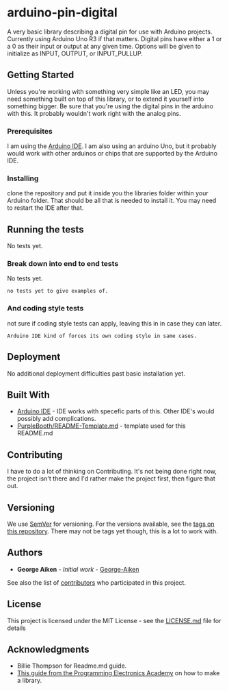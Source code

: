 # arduino-pin-digital

A very basic library describing a digital pin for use with Arduino projects. Currently using Arduino Uno R3 if that matters. Digital pins have either a 1 or a 0 as their input or output at any given time. Options will be given to initialize as INPUT, OUTPUT, or INPUT_PULLUP.

## Getting Started

Unless you're working with something very simple like an LED, you may need something built on top of this library, or to extend it yourself into something bigger. Be sure that you're using the digital pins in the arduino with this. It probably wouldn't work right with the analog pins.

### Prerequisites

I am using the [Arduino IDE](https://www.arduino.cc/en/main/software). I am also using an arduino Uno, but it probably would work with other arduinos or chips that are supported by the Arduino IDE.

### Installing

clone the repository and put it inside you the libraries folder within your Arduino folder. That should be all that is needed to install it. You may need to restart the IDE after that.

## Running the tests

No tests yet.

### Break down into end to end tests

No tests yet.

```
no tests yet to give examples of.
```

### And coding style tests

not sure if coding style tests can apply, leaving this in in case they can later.

```
Arduino IDE kind of forces its own coding style in same cases.
```

## Deployment

No additional deployment difficulties past basic installation  yet.

## Built With

* [Arduino IDE](https://www.arduino.cc/en/main/software) - IDE works with specefic parts of this. Other IDE's would possibly add complications.
* [PurpleBooth/README-Template.md](https://gist.github.com/PurpleBooth/109311bb0361f32d87a2#file-readme-template-md) - template used for this README.md

## Contributing

I have to do a lot of thinking on Contributing. It's not being done right now, the project isn't there and I'd rather make the project first, then figure that out.

## Versioning

We use [SemVer](http://semver.org/) for versioning. For the versions available, see the [tags on this repository](https://github.com/George-Aiken/arduino-digital-pin/tags). There may not be tags yet though, this is a lot to work with. 

## Authors

* **George Aiken** - *Initial work* - [George-Aiken](https://github.com/George-Aiken)

See also the list of [contributors](https://github.com/George-Aiken/arduino-digital-pin/contributors) who participated in this project.

## License

This project is licensed under the MIT License - see the [LICENSE.md](LICENSE.md) file for details

## Acknowledgments

* Billie Thompson for Readme.md guide.
* [This guide from the Programming Electronics Academy](https://www.youtube.com/watch?v=fsMg6F6yYlo) on how to make a library.


